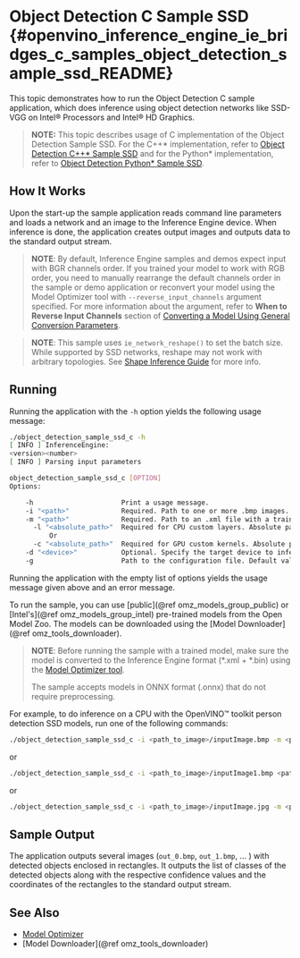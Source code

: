 # Object Detection C Sample SSD {#openvino_inference_engine_ie_bridges_c_samples_object_detection_sample_ssd_README}

This topic demonstrates how to run the Object Detection C sample application, which does inference using object detection
networks like SSD-VGG on Intel® Processors and Intel® HD Graphics.

> **NOTE:** This topic describes usage of C implementation of the Object Detection Sample SSD. For the C++* implementation, refer to [Object Detection C++* Sample SSD](../../../../samples/object_detection_sample_ssd/README.md) and for the Python* implementation, refer to [Object Detection Python* Sample SSD](../../../python/sample/object_detection_sample_ssd/README.md).

## How It Works

Upon the start-up the sample application reads command line parameters and loads a network and an image to the Inference
Engine device. When inference is done, the application creates output images and outputs data to the standard output stream.

> **NOTE**: By default, Inference Engine samples and demos expect input with BGR channels order. If you trained your model to work with RGB order, you need to manually rearrange the default channels order in the sample or demo application or reconvert your model using the Model Optimizer tool with `--reverse_input_channels` argument specified. For more information about the argument, refer to **When to Reverse Input Channels** section of [Converting a Model Using General Conversion Parameters](../../../../../docs/MO_DG/prepare_model/convert_model/Converting_Model_General.md).

> **NOTE**: This sample uses `ie_network_reshape()` to set the batch size. While supported by SSD networks, reshape may not work with arbitrary topologies. See [Shape Inference Guide](https://docs.openvinotoolkit.org/latest/openvino_docs_IE_DG_ShapeInference.html) for more info.

## Running

Running the application with the <code>-h</code> option yields the following usage message:

```sh
./object_detection_sample_ssd_c -h
[ INFO ] InferenceEngine:
<version><number>
[ INFO ] Parsing input parameters

object_detection_sample_ssd_c [OPTION]
Options:

    -h                      Print a usage message.
    -i "<path>"             Required. Path to one or more .bmp images.
    -m "<path>"             Required. Path to an .xml file with a trained model.
      -l "<absolute_path>"  Required for CPU custom layers. Absolute path to a shared library with the kernels implementations.
          Or
      -c "<absolute_path>"  Required for GPU custom kernels. Absolute path to the .xml file with the kernels descriptions.
    -d "<device>"           Optional. Specify the target device to infer on (the list of available devices is shown below). Default value is CPU. Use "-d HETERO:<comma-separated_devices_list>" format to specify HETERO plugin. Sample will look for a suitable plugin for device specified
    -g                      Path to the configuration file. Default value: "config".
```

Running the application with the empty list of options yields the usage message given above and an error message.

To run the sample, you can use [public](@ref omz_models_group_public) or [Intel's](@ref omz_models_group_intel) pre-trained models from the Open Model Zoo. The models can be downloaded using the [Model Downloader](@ref omz_tools_downloader).

> **NOTE**: Before running the sample with a trained model, make sure the model is converted to the Inference Engine format (\*.xml + \*.bin) using the [Model Optimizer tool](../../../../../docs/MO_DG/Deep_Learning_Model_Optimizer_DevGuide.md).
>
> The sample accepts models in ONNX format (.onnx) that do not require preprocessing.

For example, to do inference on a CPU with the OpenVINO&trade; toolkit person detection SSD models, run one of the following commands:

```sh
./object_detection_sample_ssd_c -i <path_to_image>/inputImage.bmp -m <path_to_model>person-detection-retail-0013.xml -d CPU
```

or

```sh
./object_detection_sample_ssd_c -i <path_to_image>/inputImage1.bmp <path_to_image>/inputImage2.bmp ... -m <path_to_model>person-detection-retail-0013.xml -d CPU
```

or

```sh
./object_detection_sample_ssd_c -i <path_to_image>/inputImage.jpg -m <path_to_model>person-detection-retail-0002.xml -d CPU
```

## Sample Output

The application outputs several images (`out_0.bmp`, `out_1.bmp`, ... ) with detected objects enclosed in rectangles. It outputs the list of
classes of the detected objects along with the respective confidence values and the coordinates of the rectangles to the standard output stream.


## See Also
* [Model Optimizer](../../../../../docs/MO_DG/Deep_Learning_Model_Optimizer_DevGuide.md)
* [Model Downloader](@ref omz_tools_downloader)
